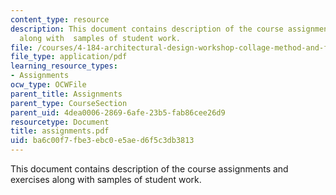 ```yaml
---
content_type: resource
description: This document contains description of the course assignments and exercises
  along with  samples of student work.
file: /courses/4-184-architectural-design-workshop-collage-method-and-form-spring-2004/ba6c00f7fbe3ebc0e5aed6f5c3db3813_assignments.pdf
file_type: application/pdf
learning_resource_types:
- Assignments
ocw_type: OCWFile
parent_title: Assignments
parent_type: CourseSection
parent_uid: 4dea0006-2869-6afe-23b5-fab86cee26d9
resourcetype: Document
title: assignments.pdf
uid: ba6c00f7-fbe3-ebc0-e5ae-d6f5c3db3813
---
```

This document contains description of the course assignments and exercises along with  samples of student work.

